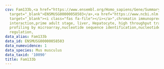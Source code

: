```yaml
---
csv: Fam133b,<a href="https://www.ensembl.org/Homo_sapiens/Gene/Summary?db=core;g=ENSMUSG00000058503"
  target="_blank">ENSMUSG00000058503</a>,<a href="https://www.ncbi.nlm.nih.gov/pubmed/23834426"
  target="_blank"><i class="fas fa-file"></i></a>",chromatin immunoprecipitation assay,direct
  interaction,prime adult stage, liver, Hepatocyte, high throughput transcription
  profiling by microarray,nucleotide sequence identification,nucleotide sequence identification,transcriptional
  regulation,
data_alias: Fam133b
data_id: ENSMUSG00000058503
data_numevidence: 1
data_species: Mus musculus
data_taxid: '10090'
title: Fam133b
---
```

